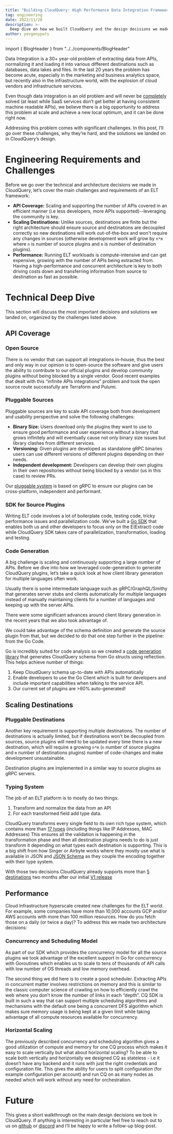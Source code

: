 ```yaml
---
title: "Building CloudQuery: High Performance Data Integration Framework in Go"
tag: engineering
date: 2022/11/28
description: >-
  Deep dive on how we built CloudQuery and the design decisions we made along the way.
author: yevgenypats
---
```



import { BlogHeader } from "../../components/BlogHeader"

<BlogHeader/>

Data Integration is a 30+ year-old problem of extracting data from APIs, normalizing it and loading it into various different destinations such as databases, data lakes and files. In the last 20 years the problem has become acute, especially in the marketing and business analytics space, but recently also in the infrastructure world, with the explosion of cloud vendors and infrastructure services.

Even though data integration is an old problem and will never be [completely](https://twitter.com/mattrickard/status/1542193426979909634) solved (at least while SaaS services don’t get better at having consistent machine readable APIs), we believe there is a big opportunity to address this problem at scale and achieve a new local optimum, and it can be done right now.

Addressing this problem comes with significant challenges. In this post, I’ll go over these challenges, why they’re hard, and the solutions we landed on in CloudQuery’s design.

# Engineering Requirements and Challenges

Before we go over the technical and architecture decisions we made in CloudQuery, let’s cover the main challenges and requirements of an ELT framework:

- **API Coverage:** Scaling and supporting the number of APIs covered in an efficient manner (i.e less developers, more APIs supported)--leveraging the community is key.
- **Scaling Destinations:** Unlike sources, destinations are finite but the right architecture should ensure source and destinations are decoupled correctly so new destinations will work out-of-the-box and won't require any changes in sources (otherwise development work will grow by `n*m` where `n` is number of source plugins and `m` is number of destination plugins).
- **Performance:** Running ELT workloads is compute-intensive and can get expensive, growing with the number of APIs being extracted from. Having a high-performance and concurrent architecture is key to both driving costs down and transferring information from source to destination as fast as possible.

# Technical Deep Dive

This section will discuss the most important decisions and solutions we landed on, organized by the challenges listed above.

## API Coverage

### Open Source

There is no vendor that can support all integrations in-house, thus the best and only way in our opinion is to open-source the software and give users the ability to contribute to our official plugins and develop community plugins without being blocked by a single vendor. Good recent examples that dealt with this “infinite APIs integrations” problem and took the open source route successfully are Terraform and Pulumi.

### Pluggable Sources

Pluggable sources are key to scale API coverage both from development and usability perspective and solve the following challenges:

- **Binary Size:** Users download only the plugins they want to use to ensure good performance and user experience without a binary that grows infinitely and will eventually cause not only binary size issues but library clashes from different services.
- **Versioning:** Given plugins are developed as standalone gRPC binaries users can use different versions of different plugins depending on their needs.
- **Independent development:** Developers can develop their own plugins in their own repositories without being blocked by a vendor (us in this case) to review PRs.

Our [pluggable system](https://www.cloudquery.io/docs/developers/architecture) is based on gRPC to ensure our plugins can be cross-platform, independent and performant.

### SDK for Source Plugins

Writing ELT code involves a lot of boilerplate code, testing code, tricky performance issues and parallelization code. We’ve built a [Go SDK](https://github.com/cloudquery/plugin-sdk/) that enables both us and other developers to focus only on the E(Extract) code while CloudQuery SDK takes care of parallelization, transformation, loading and testing.

### Code Generation

A big challenge is scaling and continuously supporting a large number of APIs. Before we dive into how we leveraged code-generation to generate CloudQuery plugins, let’s take a quick look at how client library generation for multiple languages often work.

Usually there is some intermediate language such as gRPC/GraphQL/Smithy that generates server stubs and clients automatically for multiple languages instead of manually maintaining clients for a number of languages and keeping up with the server APIs.

There were some significant advances around client library generation in the recent years that we also took advantage of.

We could take advantage of the schema definition and generate the source plugin from that, but we decided to do that one step further in the pipeline: from the Go Code.

Go is incredibly suited for code analysis so we created a [code generation library](https://github.com/cloudquery/plugin-sdk/tree/main/codegen) that generates CloudQuery schema from Go structs using reflection. This helps achieve number of things:

1. Keep CloudQuery schema up-to-date with APIs automatically
2. Enable developers to use the Go Client which is built for developers and include important capabilities when talking to the service API.
3. Our current set of plugins are >80% auto-generated!

## Scaling Destinations

### Pluggable Destinations

Another key requirement is supporting multiple destinations. The number of destinations is actually limited, but if destinations won't be decoupled from sources, source plugins will need to be updated every time there is a new destination, which will require a growing `n*m` (`n` number of source plugins and `m` number of destinations plugins) number of code-changes and make development unsustainable.

Destination plugins are implemented in a similar way to source plugins as gRPC servers.

### Typing System

The job of an ELT platform is to mostly do two things:

1. Transform and normalize the data from an API
2. For each transformed field add type data.

CloudQuery transforms every single field to its own rich type system, which contains more than [17 types](https://github.com/cloudquery/plugin-sdk/tree/main/schema) (including things like IP Addresses, MAC Addresses) This ensures all the validation is happening in the transformation phase and then all destination plugins needs to do is just transform it depending on what types each destination is supporting. This is a big shift from how Singer or Airbyte works where they mostly use what is available in JSON and [JSON Schema](https://json-schema.org/) as they couple the encoding together with their type system.

With those two decisions CloudQuery already supports more than [5 destinations](https://www.cloudquery.io/docs/plugins/destinations) two months after our initial [V1 release](https://www.cloudquery.io/blog/cloudquery-v1-release)

## Performance

Cloud Infrastructure hyperscale created new challenges for the ELT world. For example, some companies have more than 10,000 accounts GCP and/or AWS accounts with more than 100 million resources. How do you fetch those on a daily (or twice a day)? To address this we made two architecture decisions:

### Concurrency and Scheduling Model

As part of our SDK which provides the concurrency model for all the source plugins we took advantage of the excellent support in Go for concurrency with Goroutines which enables us to scale to tens of thousands of API calls with low number of OS threads and low memory overhead.

The second thing we did here is to create a good scheduler. Extracting APIs in concurrent matter involves restrictions on memory and this is similar to the classic computer science of crawling on how to efficiently crawl the web where you don’t know the number of links in each “depth”. CQ SDK is built in such a way that can support multiple scheduling algorithms and mechanisms with the default one being a concurrent DFS algorithm which makes sure memory usage is being kept at a given limit while taking advantage of all compute resources available for concurrency.

### Horizontal Scaling

The previously described concurrency and scheduling algorithm gives a good utilization of compute and memory for one CQ process which makes it easy to scale vertically but what about horizontal scaling? To be able to scale both vertically and horizontally we designed CQ as stateless - i.e it doesn’t have any backend and it runs with just the right credentials and configuration file. This gives the ability for users to split configuration (for example configuration per account) and run CQ on as many nodes as needed which will work without any need for orchestration.

# Future

This gives a short walkthrough on the main design decisions we took in CloudQuery. If anything is interesting in particular feel free to reach out to us on [github](https://github.com/cloudquery/cloudquery) or [discord](https://cloudquery.io/discord) and I’ll be happy to write a follow-up blog-post.